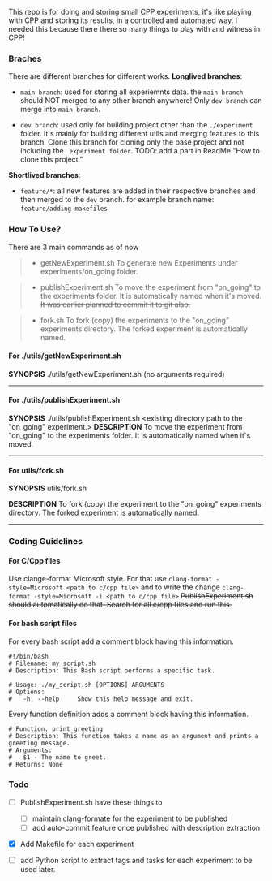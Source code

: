 This repo is for doing and storing small CPP experiments, it's like playing with CPP and storing its results, in a controlled and automated way.
I needed this because there there so many things to play with and witness in CPP!

### **Braches**
There are different branches for different works.
**Longlived branches**:
* ```main branch```: used for storing all experiemnts data.
the ```main branch``` should NOT merged to any other branch anywhere!
Only ```dev branch``` can merge into ```main branch```.

* ```dev branch```: used only for building project other than the ```./experiment``` folder. It's mainly for building different utils and merging features to this branch.
Clone this branch for cloning only the base project and not including the ``` experiment folder```.
TODO: add a part in ReadMe "How to clone this project."


**Shortlived branches**:
* ```feature/*```: all new features are added in their respective branches and then merged to the ```dev``` branch. for example branch name: ```feature/adding-makefiles```



### **How To Use?** 
There are 3 main commands as of now

> * getNewExperiment.sh To generate new Experiments under experiments/on_going folder.

> * publishExperiment.sh To move the experiment from "on_going" to the experiments folder. It is automatically named when it's moved.
~~It was earlier planned to commit it to git also.~~

> * fork.sh To fork (copy) the experiments to the "on_going" experiments directory. The forked experiment is automatically named.

#### **For ./utils/getNewExperiment.sh**

**SYNOPSIS**
    ./utils/getNewExperiment.sh (no arguments required)
    
----

    
#### **For ./utils/publishExperiment.sh**
**SYNOPSIS**
    ./utils/publishExperiment.sh <existing directory path to the "on_going" experiment.>
**DESCRIPTION**
To move the experiment from "on_going" to the experiments folder. It is automatically named when it's moved.



----

#### **For utils/fork.sh**
**SYNOPSIS**
    utils/fork.sh <existing directory path to the experiment.>
    
**DESCRIPTION**
To fork (copy) the experiment to the "on_going" experiments directory. The forked experiment is automatically named.

----

### **Coding Guidelines**

#### **For C/Cpp files**
Use clange-format Microsoft style.
For that use 
```clang-format -style=Microsoft <path to c/cpp file>```
and to write the change
```clang-format -style=Microsoft -i <path to c/cpp file>```
~~PublishExperiment.sh should automatically do that. Search for all c/cpp files and run this.~~
    
#### **For bash script files**
For every bash script add a comment block having this information.

```
#!/bin/bash
# Filename: my_script.sh
# Description: This Bash script performs a specific task.

# Usage: ./my_script.sh [OPTIONS] ARGUMENTS
# Options:
#   -h, --help     Show this help message and exit.
```

Every function definition adds a comment block having this information.

```
# Function: print_greeting
# Description: This function takes a name as an argument and prints a greeting message.
# Arguments:
#   $1 - The name to greet.
# Returns: None
```


### **Todo**
- [ ] PublishExperiment.sh have these things to
    - [ ] maintain clang-formate for the experiment to be published
    - [ ] add auto-commit feature once published with description extraction
- [x] Add Makefile for each experiment
- [ ] add Python script to extract tags and tasks for each experiment to be used later.

